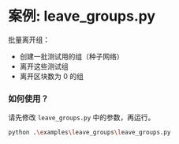 # 案例: leave_groups.py

批量离开组：

- 创建一批测试用的组（种子网络）
- 离开这些测试组
- 离开区块数为 0 的组


### 如何使用？

请先修改 `leave_groups.py` 中的参数，再运行。

```bash
python .\examples\leave_groups\leave_groups.py
```
